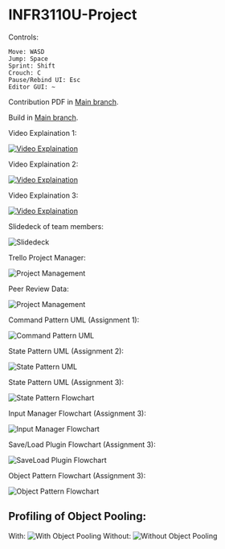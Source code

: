 # INFR3110U-Project

Controls:

```
Move: WASD
Jump: Space
Sprint: Shift
Crouch: C
Pause/Rebind UI: Esc
Editor GUI: ~
```

Contribution PDF in [Main branch](../main/Information/Contributions_Appendix.pdf).

Build in [Main branch](../main/Information/INFR3110U-Project.zip).

Video Explaination 1:

[![Video Explaination](http://img.youtube.com/vi/30ci0zeTQPg/0.jpg)](http://www.youtube.com/watch?v=30ci0zeTQPg "INFR3110U: Group Assignment 1")

Video Explaination 2:

[![Video Explaination](http://img.youtube.com/vi/QJi2bS-6Ipk/0.jpg)](http://www.youtube.com/watch?v=QJi2bS-6Ipk "INFR3110U: Group Assignment 2")

Video Explaination 3:

[![Video Explaination](http://img.youtube.com/vi/tUht5yOEBCk/0.jpg)](http://www.youtube.com/watch?v=tUht5yOEBCk "INFR3110U: Group Assignment 3")

Slidedeck of team members:

![Slidedeck](../main/Information/TeamMembers2.png)

Trello Project Manager:

![Project Management](../main/Information/ProjectManagement.png)

Peer Review Data:

![Project Management](../main/Information/PeerReviewData.png)

Command Pattern UML (Assignment 1):

![Command Pattern UML](../main/Information/CommandPattern.png)

State Pattern UML (Assignment 2):

![State Pattern UML](../main/Information/StatePatternUML.png)

State Pattern UML (Assignment 3):

![State Pattern Flowchart](../main/Information/StatePatternUML2.png)

Input Manager Flowchart (Assignment 3):

![Input Manager Flowchart](../main/Information/RebindManagerFlowchart.png)

Save/Load Plugin Flowchart (Assignment 3):

![SaveLoad Plugin Flowchart](../main/Information/SaveLoadPluginFlowchart.png)

Object Pattern Flowchart (Assignment 3):

![Object Pattern Flowchart](../main/Information/ObjectPoolFlowchart.png)

Profiling of Object Pooling:
-----
With:
![With Object Pooling](../main/Information/ProfilerWithPooling.png)
Without:
![Without Object Pooling](../main/Information/ProfilerWithoutPooling.png)
